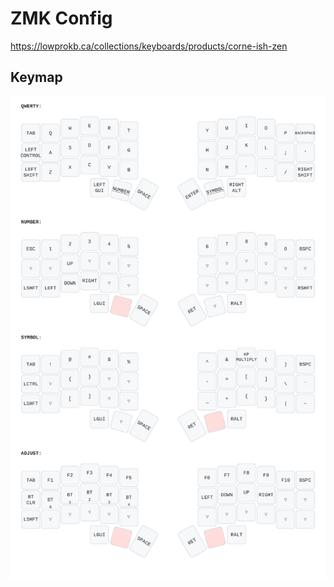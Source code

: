 # ZMK Config

https://lowprokb.ca/collections/keyboards/products/corne-ish-zen

## Keymap

![keymap](./keymap-drawer/corneish_zen.svg)
